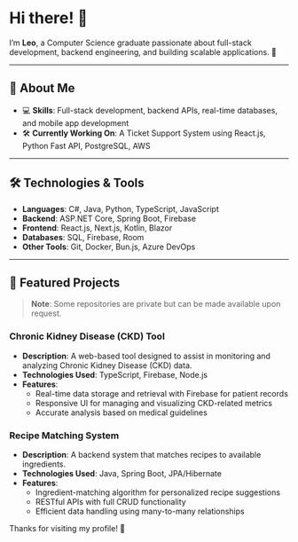 # Hi there! 👋  

I’m **Leo**, a Computer Science graduate passionate about full-stack development, backend engineering, and building scalable applications. 🚀  

---

## 🌟 About Me  
- 💻 **Skills**: Full-stack development, backend APIs, real-time databases, and mobile app development  
- 🛠️ **Currently Working On**: A Ticket Support System using React.js, Python Fast API, PostgreSQL, AWS

---

## 🛠️ Technologies & Tools  
- **Languages**: C#, Java, Python, TypeScript, JavaScript  
- **Backend**: ASP.NET Core, Spring Boot, Firebase  
- **Frontend**: React.js, Next.js, Kotlin, Blazor  
- **Databases**: SQL, Firebase, Room  
- **Other Tools**: Git, Docker, Bun.js, Azure DevOps  

---

## 🌟 Featured Projects  
> **Note**: Some repositories are private but can be made available upon request.  

### Chronic Kidney Disease (CKD) Tool  
- **Description**: A web-based tool designed to assist in monitoring and analyzing Chronic Kidney Disease (CKD) data.  
- **Technologies Used**: TypeScript, Firebase, Node.js 
- **Features**:  
  - Real-time data storage and retrieval with Firebase for patient records  
  - Responsive UI for managing and visualizing CKD-related metrics  
  - Accurate analysis based on medical guidelines  

### Recipe Matching System  
- **Description**: A backend system that matches recipes to available ingredients.  
- **Technologies Used**: Java, Spring Boot, JPA/Hibernate  
- **Features**:  
  - Ingredient-matching algorithm for personalized recipe suggestions  
  - RESTful APIs with full CRUD functionality  
  - Efficient data handling using many-to-many relationships  

Thanks for visiting my profile! 🌟
